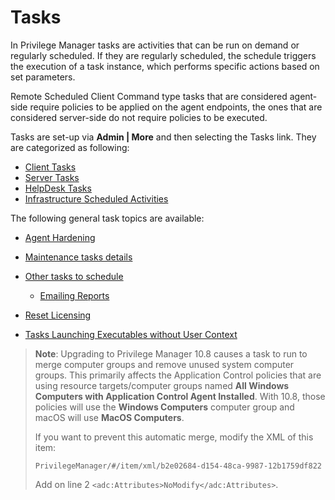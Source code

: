 [title]: # (Tasks)
[tags]: # (intro)
[priority]: # (15)
# Tasks

In Privilege Manager tasks are activities that can be run on demand or regularly scheduled. If they are regularly scheduled, the schedule triggers the execution of a task instance, which performs specific actions based on set parameters.

Remote Scheduled Client Command type tasks that are considered agent-side require policies to be applied on the agent endpoints, the ones that are considered server-side do not require policies to be executed.

Tasks are set-up via __Admin | More__ and then selecting the Tasks link. They are categorized as following:

* [Client Tasks](client/index.md)
* [Server Tasks](server/index.md)
* [HelpDesk Tasks](helpdesk/index.md)
* [Infrastructure Scheduled Activities](infra-structure/index.md)

The following general task topics are available:

* [Agent Hardening](../install/agents/agent-hardening.md)
* [Maintenance tasks details](maintenance.md)
* [Other tasks to schedule](scheduled/index.md)
  
  * [Emailing Reports](scheduled/email-reports.md)
* [Reset Licensing](reset-license.md)
* [Tasks Launching Executables without User Context](launching-exe.md)

>**Note**: Upgrading to Privilege Manager 10.8 causes a task to run to merge computer groups and remove unused system computer groups. This primarily affects the Application Control policies that are using resource targets/computer groups named __All Windows Computers with Application Control Agent Installed__.  With 10.8, those policies will use the __Windows Computers__ computer group and macOS will use __MacOS Computers__.
>
>If you want to prevent this automatic merge, modify the XML of this item:
>
>`PrivilegeManager/#/item/xml/b2e02684-d154-48ca-9987-12b1759df822`
>
>Add on line 2 `<adc:Attributes>NoModify</adc:Attributes>`.
